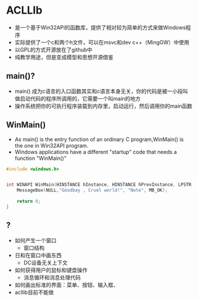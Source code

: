 # ACLLIb

- 是一个基于Win32API的函数库，提供了相对较为简单的方式来做Windows程序
- 实际提供了一个c和两个h文件，可以在msvc和dev c++（MingGW）中使用
- 以GPL的方式开源放在了github中
- 纯教学用途，但是变成模型和思想开源借鉴



## main()?

- main() 成为c语言的入口函数其实和c语言本身无关，你的代码是被一小段叫做启动代码的程序所调用的，它需要一个叫main的地方
- 操作系统把你的可执行程序装载到内存里，启动运行，然后调用你的main函数

## WinMain()

- As main() is the entry function of an ordinary C program,WinMain() is the one in Win32API program.
- Windows applications have a different "startup" code that needs a function "WinMain()"

```c
#include <windows.h>


int WINAPI WinMain(HINSTANCE hInstance, HINSTANCE hPrevInstance, LPSTR lpCmdLine, int nCmdShow){
    MessageBox(NULL,"Goodbay , Cruel world!", "Note", MB_OK);
    
    return 0;
}

```

## ?

- 如何产生一个窗口
  - 窗口结构
- 日和在窗口中画东西
  - DC设备无关上下文
- 如何获得用户的鼠标和键盘操作
  - 消息循环和消息处理代码
- 如何画出标准的界面：菜单、按钮、输入框、
- acllib目前不能做

